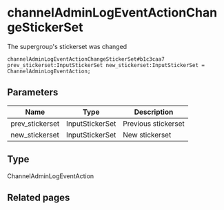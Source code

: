 # channelAdminLogEventActionChangeStickerSet
The supergroup's stickerset was changed

```
channelAdminLogEventActionChangeStickerSet#b1c3caa7 prev_stickerset:InputStickerSet new_stickerset:InputStickerSet = ChannelAdminLogEventAction;
```

## Parameters
| Name | Type | Description |
| ---- | :----: | ----------- |
| prev_stickerset | InputStickerSet | Previous stickerset |
| new_stickerset | InputStickerSet | New stickerset |


## Type
ChannelAdminLogEventAction

## Related pages
